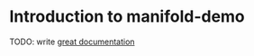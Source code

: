# Introduction to manifold-demo

TODO: write [great documentation](http://jacobian.org/writing/what-to-write/)
